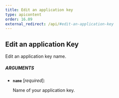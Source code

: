 ```yaml
---
title: Edit an application key
type: apicontent
order: 16.09
external_redirect: /api/#edit-an-application-key
---
```


## Edit an application Key

Edit an application key name.

##### ARGUMENTS

* **`name`** [*required*]:

    Name of your application key.